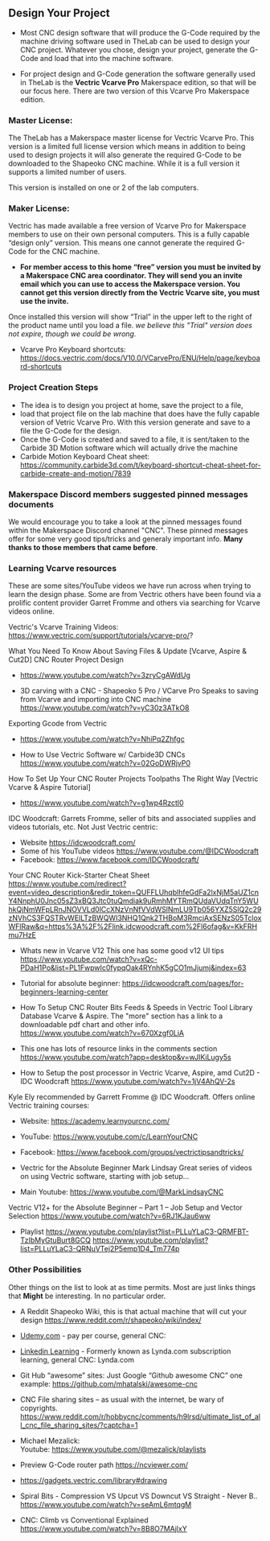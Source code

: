 


## Design Your Project

- Most CNC design software that will produce the G-Code required by the machine driving software used in TheLab can be used to design your CNC project. Whatever you chose, design your project, generate the G-Code and load that into the machine software.

- For project design and G-Code generation the software generally used in TheLab is the **Vectric Vcarve Pro** Makerspace edition, so that will be our focus here. There are two version of this Vcarve Pro Makerspace edition.

 
### Master License:
The TheLab has a Makerspace master license for Vectric Vcarve Pro. This version is a limited full license version which means in addition to being used to design projects it will also generate the required G-Code to be downloaded to the Shapeoko CNC machine. While it is a full version it supports a limited number of users.

This version is installed on one or 2 of the lab computers.
          
### Maker License:
Vectric has made available a free version of Vcarve Pro for Makerspace members to use on their own personal computers. This is a fully capable “design only” version. This means one cannot generate the required G-Code for the CNC machine.

- **For member access to this home “free” version you must be invited by a Makerspace CNC area coordinator. They will send you an invite email which you can use to access the Makerspace version. You cannot get this version directly from the Vectric Vcarve site, you must use the invite.**

Once installed this version will show “Trial” in the upper left to the right of the product name until you load a file. *we believe this "Trial" version does not expire, though we could be wrong.*

- Vcarve Pro Keyboard shortcuts:
https://docs.vectric.com/docs/V10.0/VCarvePro/ENU/Help/page/keyboard-shortcuts

### Project Creation Steps
  - The idea is to design you project at home, save the project to a file,
  - load that project file on the lab machine that does have the fully capable version of Vetric Vcarve Pro. With this version generate and save to a file the G-Code for the design.
  - Once the G-Code is created and saved to a file, it is sent/taken to the Carbide 3D Motion software which will actually drive the machine
  - Carbide Motion Keyboard Cheat sheet:
https://community.carbide3d.com/t/keyboard-shortcut-cheat-sheet-for-carbide-create-and-motion/7839


### Makerspace Discord members suggested pinned messages documents
We would encourage you to take a look at the pinned messages found within the Makerspace Discord channel "CNC". These pinned messages offer for some very good tips/tricks and generaly important info. **Many thanks to those members that came before**.

### Learning Vcarve resources

These are some sites/YouTube videos we have run across when trying to learn the design phase. Some are from Vectric others have been found via a prolific content provider Garret Fromme and others via searching for Vcarve videos online.

Vectric's Vcarve Training Videos:
https://www.vectric.com/support/tutorials/vcarve-pro/?

What You Need To Know About Saving Files & Update [Vcarve, Aspire & Cut2D] CNC Router Project Design
- https://www.youtube.com/watch?v=3zryCgAWdUg

- 3D carving with a CNC - Shapeoko 5 Pro / VCarve Pro
  Speaks to saving from Vcarve and importing into CNC machine
https://www.youtube.com/watch?v=yC30z3ATkO8

Exporting Gcode from Vectric
- https://www.youtube.com/watch?v=NhiPq2Zhfgc

- How to Use Vectric Software w/ Carbide3D CNCs
https://www.youtube.com/watch?v=02GoDWRjvP0

How To Set Up Your CNC Router Projects Toolpaths The Right Way [Vectric Vcarve & Aspire Tutorial]
- https://www.youtube.com/watch?v=g1wp4Rzctl0


IDC Woodcraft:  Garrets Fromme, seller of bits and associated supplies and videos tutorials, etc. Not Just Vectric centric:
- Website
https://idcwoodcraft.com/
- Some of his YouTube videos https://www.youtube.com/@IDCWoodcraft
- Facebook: https://www.facebook.com/IDCWoodcraft/

Your CNC Router Kick-Starter Cheat Sheet
https://www.youtube.com/redirect?event=video_description&redir_token=QUFFLUhqblhfeGdFa2lxNjM5aUZ1cnY4NnphU0Jnc05sZ3xBQ3Jtc0tuQmdiak9uRmhMYTRmQUdaVUdqTnY5WUhkQjNmWFpLRnJNOVVLd0lCcXNzVnNfVVdWSlNmLU9Tb056YXZ5SlQ2c29zNVhCS3FQSTRvWElLTzBWQWI3NHQ1Qnk2THBoM3RmcjAxSENzS05TcloxWFlRaw&q=https%3A%2F%2Flink.idcwoodcraft.com%2Fl6ofag&v=KkFRHmu7HzE

- Whats new in Vcarve V12
This one has some good v12 UI tips  https://www.youtube.com/watch?v=xQc-PDaH1Po&list=PL1FwpwIc0fypqOak4RYnhK5gCO1mJjumj&index=63
- Tutorial for absolute beginner: 
https://idcwoodcraft.com/pages/for-beginners-learning-center
- How To Setup CNC Router Bits Feeds & Speeds in Vectric Tool Library Database Vcarve & Aspire.
The "more" section has a link to a downloadable pdf chart and other info.
https://www.youtube.com/watch?v=670Xzgf0LiA

- This one has lots of resource links in the comments section
https://www.youtube.com/watch?app=desktop&v=wJlKiLugy5s

 - How to Setup the post processor in Vectric Vcarve, Aspire, amd Cut2D - IDC Woodcraft
https://www.youtube.com/watch?v=1jV4AhQV-2s
      
Kyle Ely recommended by Garrett Fromme @ IDC Woodcraft. Offers online Vectric training courses:
- Website: https://academy.learnyourcnc.com/   
- YouTube: https://www.youtube.com/c/LearnYourCNC
- Facebook: https://www.facebook.com/groups/vectrictipsandtricks/

- Vectric for the Absolute Beginner Mark Lindsay
Great series of videos on using Vectric software, starting with job setup...
- Main Youtube:    https://www.youtube.com/@MarkLindsayCNC

Vectric V12+ for the Absolute Beginner – Part 1 – Job Setup and Vector Selection
https://www.youtube.com/watch?v=6RJ1KJau6ww

- Playlist
https://www.youtube.com/playlist?list=PLLuYLaC3-QRMFBT-TzIbMyGtuBurt8GCQ
https://www.youtube.com/playlist?list=PLLuYLaC3-QRNuVTej2P5emp1D4_Tm774p


### Other Possibilities
Other things on the list to look at as time permits. Most are just links things that **Might** be interesting. In no particular order.

- A Reddit Shapeoko Wiki, this is that actual machine that will cut your design
  https://www.reddit.com/r/shapeoko/wiki/index/
  
- [Udemy.com](https://www.udemy.com) - pay per course, general CNC:

- [Linkedin Learning](https://www.linkedin.com/learning/) -  Formerly known as Lynda.com subscription learning, general CNC: Lynda.com

- Git Hub “awesome” sites: Just Google “Github awesome CNC”
one example:   https://github.com/mhatalski/awesome-cnc

- CNC File sharing sites – as usual with the internet, be wary of copyrights. https://www.reddit.com/r/hobbycnc/comments/h9lrsd/ultimate_list_of_all_cnc_file_sharing_sites/?captcha=1

- Michael Mezalick:  
Youtube:  https://www.youtube.com/@mezalick/playlists

- Preview G-Code router path
https://ncviewer.com/

- https://gadgets.vectric.com/library#drawing

- Spiral Bits - Compression VS Upcut VS Downcut VS Straight - Never B..
https://www.youtube.com/watch?v=seAmL6mtqgM

- CNC: Climb vs Conventional Explained
https://www.youtube.com/watch?v=8B8O7MAjlxY

